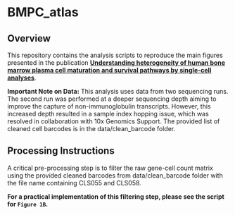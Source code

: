 # BMPC_atlas
## Overview

This repository contains the analysis scripts to reproduce the main figures presented in the publication [**Understanding heterogeneity of human bone marrow plasma cell maturation and survival pathways by single-cell analyses**](10.1016/j.celrep.2023.112682).

**Important Note on Data:** This analysis uses data from two sequencing runs. The second run was performed at a deeper sequencing depth aiming to improve the capture of non-immunoglobulin transcripts. However, this increased depth resulted in a sample index hopping issue, which was resolved in collaboration with 10x Genomics Support. The provided list of cleaned cell barcodes is in the data/clean_barcode folder.

## Processing Instructions
A critical pre-processing step is to filter the raw gene-cell count matrix using the provided cleaned barcodes from data/clean_barcode folder with the file name containing CLS055 and CLS058.

**For a practical implementation of this filtering step, please see the script for `Figure 1B`.**


